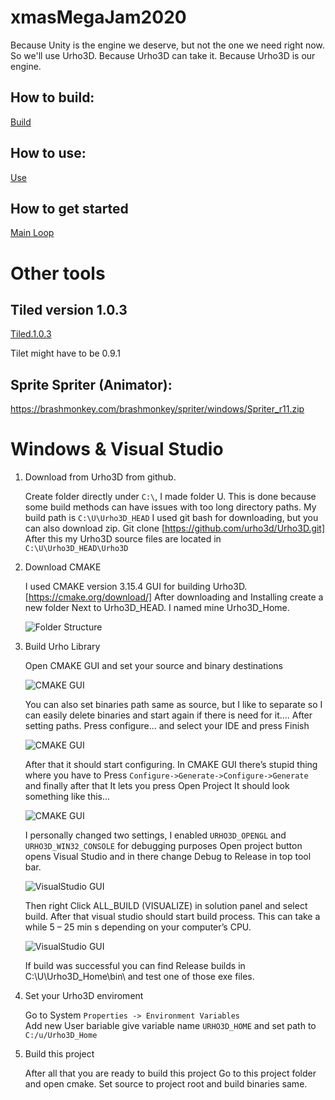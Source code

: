 # xmasMegaJam2020
Because Unity is the engine we deserve, but not the one we need right now. So we'll use Urho3D. Because Urho3D can take it. Because Urho3D is our engine.

## How to build:  

[Build](https://urho3d.github.io/documentation/HEAD/_building.html)

## How to use:  

[Use](https://urho3d.github.io/documentation/HEAD/_using_library.html)

## How to get started  

[Main Loop](https://urho3d.github.io/documentation/HEAD/_main_loop.html)

# Other tools

## Tiled version 1.0.3  
 
 [Tiled.1.0.3](https://github.com/mapeditor/tiled/releases/tag/v1.0.3) 
 
 Tilet might have to be 0.9.1
 
## Sprite  Spriter (Animator): 
  
https://brashmonkey.com/brashmonkey/spriter/windows/Spriter_r11.zip
  
# Windows \& Visual Studio  

1. Download from Urho3D from github.  

   Create folder directly under `C:\`, I made folder U. 
   This is done because some build methods can have issues with too long directory paths. 
   My build path is `C:\U\Urho3D_HEAD` I used git bash for downloading, but you can also download zip. 
   Git clone [https://github.com/urho3d/Urho3D.git]
   After this my Urho3D source files are located in `C:\U\Urho3D_HEAD\Urho3D` 

2. Download CMAKE 

    I used CMAKE version 3.15.4 GUI for building Urho3D. [https://cmake.org/download/]
    After downloading and Installing create a new folder Next to Urho3D_HEAD. I named mine Urho3D_Home. 
    
    ![Folder Structure](./Documentation/img/Cmake_01.png?raw=true)  

3. Build Urho Library  

   Open CMAKE GUI and set your source and binary destinations 
   
   ![CMAKE GUI](./Documentation/img/Cmake_01.png?raw=true)
   
   You can also set binaries path same as source, but I like to separate so I can easily delete binaries and start again 
   if there is need for it....
   After setting paths. Press configure... and select your IDE and press Finish
   
   ![CMAKE GUI](./Documentation/img/Cmake_02.png?raw=true)  
   
   After that it should start configuring. In CMAKE GUI there’s stupid thing where you have to Press 
   `Configure->Generate->Configure->Generate` and finally after that It lets you press Open Project 
   It should look something like this...
   
   ![CMAKE GUI](./Documentation/img/Cmake_03.png?raw=true)  
   
   I personally changed two settings, I enabled `URHO3D_OPENGL` and  `URHO3D_WIN32_CONSOLE` for debugging purposes 
   Open project button opens Visual Studio and in there change Debug to Release in top tool bar.
   
   ![VisualStudio GUI](./Documentation/img/VisualStudio_01.png?raw=true)
   
   Then right Click ALL_BUILD (VISUALIZE) in solution panel and select build. 
   After that visual studio should start build process. 
   This can take a while 5 – 25 min s depending on your computer’s CPU. 
   
   ![VisualStudio GUI](./Documentation/img/VisualStudio_02.png?raw=true)  
   
   If build was successful you can find Release builds in 
   C:\U\Urho3D_Home\bin\ and test one of those exe files. 

4. Set your Urho3D enviroment  
   
   Go to System `Properties -> Environment Variables`  
   Add new User bariable give variable name `URHO3D_HOME` and set path to `C:/u/Urho3D_Home`

5. Build this project

   After all that you are ready to build this project
   Go to this project folder and open cmake.
   Set source to project root and build binaries same. 
